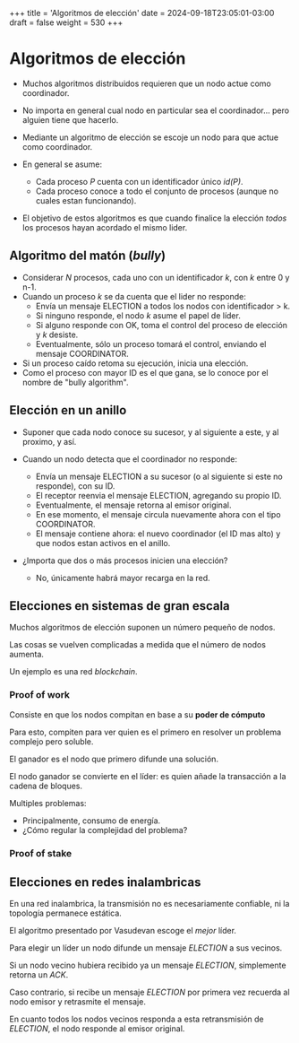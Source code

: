 +++
title = 'Algoritmos de elección'
date = 2024-09-18T23:05:01-03:00
draft = false
weight = 530
+++

# Algoritmos de elección

- Muchos algoritmos distribuidos requieren que un nodo actue como coordinador.
- No importa en general cual nodo en particular sea el coordinador... pero alguien tiene que hacerlo.
- Mediante un algoritmo de elección se escoje un nodo para que actue como coordinador.

- En general se asume:
    - Cada proceso *P* cuenta con un identificador único *id(P)*.
    - Cada proceso conoce a todo el conjunto de procesos (aunque no cuales estan funcionando).

- El objetivo de estos algoritmos es que cuando finalice la elección *todos* los procesos hayan acordado el mismo lider.

## Algoritmo del matón (*bully*)

- Considerar *N* procesos, cada uno con un identificador *k*, con *k* entre 0 y n-1.
- Cuando un proceso *k* se da cuenta que el lider no responde:
    - Envía un mensaje ELECTION a todos los nodos con identificador > k.
    - Si ninguno responde, el nodo *k* asume el papel de líder.
    - Si alguno responde con OK, toma el control del proceso de elección y *k* desiste.
    - Eventualmente, sólo un proceso tomará el control, enviando el mensaje COORDINATOR.
- Si un proceso caído retoma su ejecución, inicia una elección.
- Como el proceso con mayor ID es el que gana, se lo conoce por el nombre de "bully algorithm".

## Elección en un anillo

- Suponer que cada nodo conoce su sucesor, y al siguiente a este, y al proximo, y así.

- Cuando un nodo detecta que el coordinador no responde:
    - Envía un mensaje ELECTION a su sucesor (o al siguiente si este no responde), con su ID.
    - El receptor reenvia el mensaje ELECTION, agregando su propio ID.
    - Eventualmente, el mensaje retorna al emisor original.
    - En ese momento, el mensaje circula nuevamente ahora con el tipo COORDINATOR.
    - El mensaje contiene ahora: el nuevo coordinador (el ID mas alto) y que nodos estan activos en el anillo.

- ¿Importa que dos o más procesos inicien una elección?
    - No, únicamente habrá mayor recarga en la red.

## Elecciones en sistemas de gran escala

Muchos algoritmos de elección suponen un número pequeño de nodos.

Las cosas se vuelven complicadas a medida que el número de nodos aumenta.

Un ejemplo es una red _blockchain_.

### Proof of work

Consiste en que los nodos compitan en base a su **poder de cómputo**

Para esto, compiten para ver quien es el primero en resolver un problema complejo pero soluble.

El ganador es el nodo que primero difunde una solución.

El nodo ganador se convierte en el líder: es quien añade la transacción a la cadena de bloques.

Multiples problemas: 

- Principalmente, consumo de energía.
- ¿Cómo regular la complejidad del problema?

### Proof of stake

## Elecciones en redes inalambricas

En una red inalambrica, la transmisión no es necesariamente confiable, ni la topología permanece estática.

El algoritmo presentado por Vasudevan escoge el _mejor_ líder.

Para elegir un líder un nodo difunde un mensaje _ELECTION_ a sus vecinos.

Si un nodo vecino hubiera recibido ya un mensaje _ELECTION_, simplemente retorna un _ACK_.

Caso contrario, si recibe un mensaje _ELECTION_ por primera vez recuerda al nodo emisor y retrasmite el mensaje.

En cuanto todos los nodos vecinos responda a esta retransmisión de _ELECTION_, el nodo responde al emisor original.

